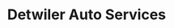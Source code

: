 ---
title: "Detwiler Auto Services"
url: /johnsonburg/detwiler-auto-services/
shop: Autowerkstatt
---